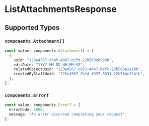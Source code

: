 # ListAttachmentsResponse


## Supported Types

### `components.Attachment[]`

```typescript
const value: components.Attachment[] = [
  {
    uuid: "123e4567-9545-4887-b2fd-22b569eb999b",
    editDate: "YYYY-MM-DD HH:MM:SS",
    relatedObjectUuid: "123e4567-c823-4647-befc-22b565a1a2bb",
    createdByStaffUuid: "123e4567-2bfd-4997-8031-22b564e324fb",
  },
];
```

### `components.ErrorT`

```typescript
const value: components.ErrorT = {
  errorCode: 1000,
  message: "An error occurred completing your request",
};
```

